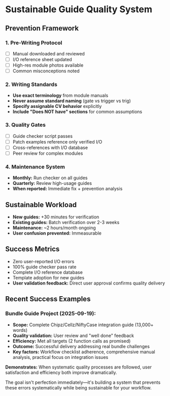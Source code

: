 # Sustainable Guide Quality System

## Prevention Framework

### 1. Pre-Writing Protocol
- [ ] Manual downloaded and reviewed
- [ ] I/O reference sheet updated  
- [ ] High-res module photos available
- [ ] Common misconceptions noted

### 2. Writing Standards
- **Use exact terminology** from module manuals
- **Never assume standard naming** (gate vs trigger vs trig)
- **Specify assignable CV behavior** explicitly
- **Include "Does NOT have" sections** for common assumptions

### 3. Quality Gates
- [ ] Guide checker script passes
- [ ] Patch examples reference only verified I/O
- [ ] Cross-references with I/O database
- [ ] Peer review for complex modules

### 4. Maintenance System
- **Monthly:** Run checker on all guides
- **Quarterly:** Review high-usage guides  
- **When reported:** Immediate fix + prevention analysis

## Sustainable Workload
- **New guides:** +30 minutes for verification
- **Existing guides:** Batch verification over 2-3 weeks
- **Maintenance:** ~2 hours/month ongoing
- **User confusion prevented:** Immeasurable

## Success Metrics
- Zero user-reported I/O errors
- 100% guide checker pass rate
- Complete I/O reference database
- Template adoption for new guides
- **User validation feedback:** Direct user approval confirms quality delivery

## Recent Success Examples

### **Bundle Guide Project (2025-09-19):**
- **Scope:** Complete Chipz/Cellz/NiftyCase integration guide (13,000+ words)
- **Quality validation:** User review and "well done" feedback
- **Efficiency:** Met all targets (2 function calls as promised)
- **Outcome:** Successful delivery addressing real bundle challenges
- **Key factors:** Workflow checklist adherence, comprehensive manual analysis, practical focus on integration issues

**Demonstrates:** When systematic quality processes are followed, user satisfaction and efficiency both improve dramatically.

The goal isn't perfection immediately—it's building a system that prevents these errors systematically while being sustainable for your workflow.
